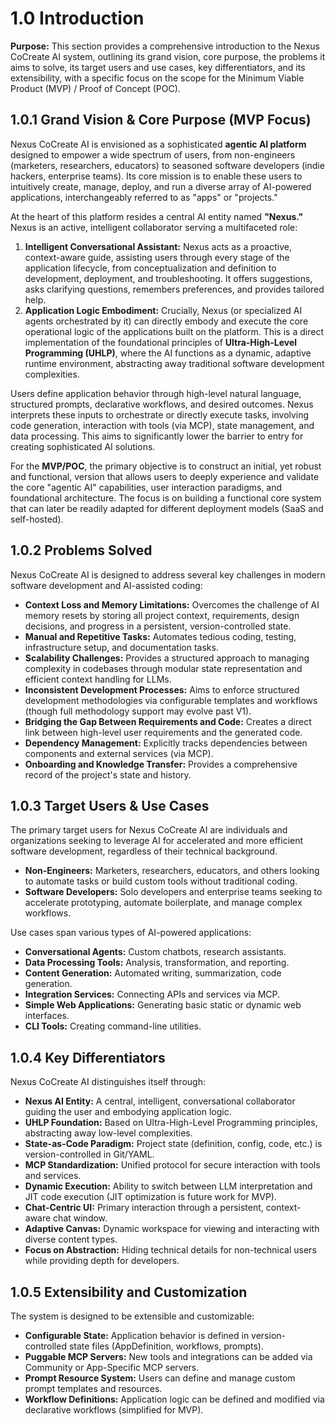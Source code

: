 # 1.0 Introduction

**Purpose:** This section provides a comprehensive introduction to the Nexus CoCreate AI system, outlining its grand vision, core purpose, the problems it aims to solve, its target users and use cases, key differentiators, and its extensibility, with a specific focus on the scope for the Minimum Viable Product (MVP) / Proof of Concept (POC).

## 1.0.1 Grand Vision & Core Purpose (MVP Focus)

Nexus CoCreate AI is envisioned as a sophisticated **agentic AI platform** designed to empower a wide spectrum of users, from non-engineers (marketers, researchers, educators) to seasoned software developers (indie hackers, enterprise teams). Its core mission is to enable these users to intuitively create, manage, deploy, and run a diverse array of AI-powered applications, interchangeably referred to as "apps" or "projects."

At the heart of this platform resides a central AI entity named **"Nexus."** Nexus is an active, intelligent collaborator serving a multifaceted role:

1.  **Intelligent Conversational Assistant:** Nexus acts as a proactive, context-aware guide, assisting users through every stage of the application lifecycle, from conceptualization and definition to development, deployment, and troubleshooting. It offers suggestions, asks clarifying questions, remembers preferences, and provides tailored help.
2.  **Application Logic Embodiment:** Crucially, Nexus (or specialized AI agents orchestrated by it) can directly embody and execute the core operational logic of the applications built on the platform. This is a direct implementation of the foundational principles of **Ultra-High-Level Programming (UHLP)**, where the AI functions as a dynamic, adaptive runtime environment, abstracting away traditional software development complexities.

Users define application behavior through high-level natural language, structured prompts, declarative workflows, and desired outcomes. Nexus interprets these inputs to orchestrate or directly execute tasks, involving code generation, interaction with tools (via MCP), state management, and data processing. This aims to significantly lower the barrier to entry for creating sophisticated AI solutions.

For the **MVP/POC**, the primary objective is to construct an initial, yet robust and functional, version that allows users to deeply experience and validate the core "agentic AI" capabilities, user interaction paradigms, and foundational architecture. The focus is on building a functional core system that can later be readily adapted for different deployment models (SaaS and self-hosted).

## 1.0.2 Problems Solved

Nexus CoCreate AI is designed to address several key challenges in modern software development and AI-assisted coding:

*   **Context Loss and Memory Limitations:** Overcomes the challenge of AI memory resets by storing all project context, requirements, design decisions, and progress in a persistent, version-controlled state.
*   **Manual and Repetitive Tasks:** Automates tedious coding, testing, infrastructure setup, and documentation tasks.
*   **Scalability Challenges:** Provides a structured approach to managing complexity in codebases through modular state representation and efficient context handling for LLMs.
*   **Inconsistent Development Processes:** Aims to enforce structured development methodologies via configurable templates and workflows (though full methodology support may evolve past V1).
*   **Bridging the Gap Between Requirements and Code:** Creates a direct link between high-level user requirements and the generated code.
*   **Dependency Management:** Explicitly tracks dependencies between components and external services (via MCP).
*   **Onboarding and Knowledge Transfer:** Provides a comprehensive record of the project's state and history.

## 1.0.3 Target Users & Use Cases

The primary target users for Nexus CoCreate AI are individuals and organizations seeking to leverage AI for accelerated and more efficient software development, regardless of their technical background.

*   **Non-Engineers:** Marketers, researchers, educators, and others looking to automate tasks or build custom tools without traditional coding.
*   **Software Developers:** Solo developers and enterprise teams seeking to accelerate prototyping, automate boilerplate, and manage complex workflows.

Use cases span various types of AI-powered applications:

*   **Conversational Agents:** Custom chatbots, research assistants.
*   **Data Processing Tools:** Analysis, transformation, and reporting.
*   **Content Generation:** Automated writing, summarization, code generation.
*   **Integration Services:** Connecting APIs and services via MCP.
*   **Simple Web Applications:** Generating basic static or dynamic web interfaces.
*   **CLI Tools:** Creating command-line utilities.

## 1.0.4 Key Differentiators

Nexus CoCreate AI distinguishes itself through:

*   **Nexus AI Entity:** A central, intelligent, conversational collaborator guiding the user and embodying application logic.
*   **UHLP Foundation:** Based on Ultra-High-Level Programming principles, abstracting away low-level complexities.
*   **State-as-Code Paradigm:** Project state (definition, config, code, etc.) is version-controlled in Git/YAML.
*   **MCP Standardization:** Unified protocol for secure interaction with tools and services.
*   **Dynamic Execution:** Ability to switch between LLM interpretation and JIT code execution (JIT optimization is future work for MVP).
*   **Chat-Centric UI:** Primary interaction through a persistent, context-aware chat window.
*   **Adaptive Canvas:** Dynamic workspace for viewing and interacting with diverse content types.
*   **Focus on Abstraction:** Hiding technical details for non-technical users while providing depth for developers.

## 1.0.5 Extensibility and Customization

The system is designed to be extensible and customizable:

*   **Configurable State:** Application behavior is defined in version-controlled state files (AppDefinition, workflows, prompts).
*   **Puggable MCP Servers:** New tools and integrations can be added via Community or App-Specific MCP servers.
*   **Prompt Resource System:** Users can define and manage custom prompt templates and resources.
*   **Workflow Definitions:** Application logic can be defined and modified via declarative workflows (simplified for MVP).
